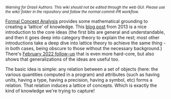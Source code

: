 <small><i>Warning for Drasil Authors: This wiki should not be edited through the web GUI. Please use the wiki/ folder in the repository and follow the normal commit-PR workflow.</i></small>

[Formal Concept Analysis](https://en.wikipedia.org/wiki/Formal_concept_analysis) provides some mathematical grounding to creating a 'lattice' of knowledge. This [blog post](https://golem.ph.utexas.edu/category/2013/09/formal_concept_analysis.html) from 2013 is a nice introduction to the core ideas (the first bits are general and understandable, and then it goes deep into category theory to explain the rest; most other introductions take a deep dive into lattice theory to achieve the same thing - in both cases, being obscure to those without the necessary background.)  There's [February 2022 follow-up](https://golem.ph.utexas.edu/category/2022/02/concepts_and_profunctor_nuclei.html) that is even more hard-core, but also shows that generalizations of the ideas are useful too.

The basic idea is simple: any relation between a set of objects (here: the various quantities computed in a program) and attributes (such as having units, having a type, having a precision, having a symbol, etc) forms a relation. That relation induces a lattice of concepts. Which is exactly the kind of knowledge we're trying to capture!